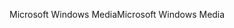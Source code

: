 <span data-ttu-id="6e48b-101">Microsoft Windows Media</span><span class="sxs-lookup"><span data-stu-id="6e48b-101">Microsoft Windows Media</span></span>